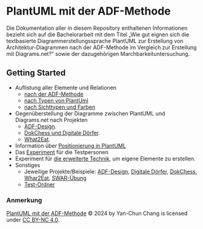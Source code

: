 # PlantUML mit der ADF-Methode 
Die Dokumentation aller in diesem Repository enthaltenen Informationen bezieht sich auf die Bachelorarbeit mit dem Titel „Wie gut eignen sich die textbasierte Diagrammerstellungssprache PlantUML zur Erstellung von Architektur-Diagrammen nach der ADF-Methode im Vergleich zur Erstellung mit Diagrams.net?” sowie der dazugehörigen Marchbarkeituntersuchung.

## Getting Started
- Auflistung aller Elemente und Relationen
  - [nach der ADF-Methode](ADF_ElementList.md)
  - [nach Typen von PlantUml](Typen)
  - [nach Sichttypen und Farben](Color-Element)
- Gegenüberstellung der Diagramme zwischen PlantUML und Diagrams.net nach Projekten
  -  [ADF-Design](Comparison/ADF-Design-comparison.md).
  -  [DokChess und Digitale Dörfer](Comparison/dokChess-dd-comparison.md).
  -  [What2Eat](Comparison/what2eat-comparison.md).
- Information über [Positionierung in PlantUML](PlantUML-Position)
- Das [Experiment](experiment.md) für die Testpersonen
- Experiment für [die erweiterte Technik](customized-elements), um eigene Elemente zu erstellen.
- Sonstiges
  - Jeweilige Projekte/Beispiele: [ADF-Design](ADF-Design), [Digitale Dörfer](DD), [DokChess](DokChess), [Whar2Eat](what2eat), [SWAR-Übung](SWAR-Übung)
  - [Test-Ordner](test)

### Anmerkung
[PlantUML mit der ADF-Methode](https://github.com/YanChunChang/BA_Plantuml) © 2024 by Yan-Chun Chang is licensed under [CC BY-NC 4.0](https://creativecommons.org/licenses/by-nc/4.0/?ref=chooser-v1).
